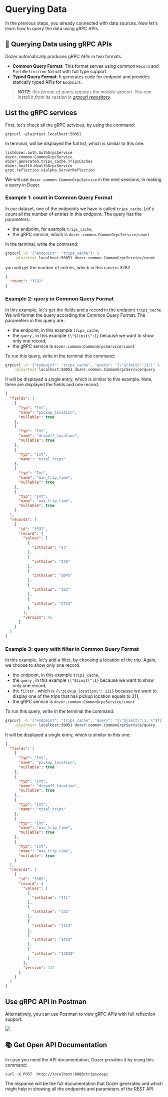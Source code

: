 # Querying Data


In the previous steps, you already connected with data sources. Now let's learn how to query the data using gRPC APIs.

## 🔎 Querying Data using gRPC APIs

Dozer automatically produces gRPC APIs in two formats.

* **Common Query Format**: This format serves using common `Record` and `FieldDefinition` format with full type support. 
* **Typed Query Format**: It generates code for endpoint and provides statically typed APIs for `Endpoint`.

> *__NOTE__: this format of query requires the module grpcurl. You can install it  from its version in [grpcurl repository](https://github.com/fullstorydev/grpcurl).*


## List the gRPC services

First, let's check all the gRPC services, by using the command:


`grpcurl -plaintext localhost:50051 `

In terminal, will be displayed the full list, which is similar to this one:

```
listdozer.auth.AuthGrpcService
dozer.common.CommonGrpcService
dozer.generated.trips_cache.TripsCaches
dozer.health.HealthGrpcService
grpc.reflection.v1alpha.ServerReflection
```


We will use  `dozer.common.CommonGrpcService` in the next sessions, in making a query in Dozer.


### Example 1: count in Common Query Format

In our dataset, one of the endpoints we have is called `trips_cache`. Let's count all the number of entries in this endpoint. The query has the parameters:
* the endpoint, for example `trips_cache`, 
* the gRPC service, which is `dozer.common.CommonGrpcService/count`

In the terminal, write the command:

```bash
grpcurl -d '{"endpoint": "trips_cache"}' \
    -plaintext localhost:50051 dozer.common.CommonGrpcService/count
```
    
you will get the number of entries, which in this case is 3782. 
    
    
```json
{
  "count": "3782"
}
```

### Example 2: query in Common Query Format

In this example, let's get the fields and a record in the endpoint `trips_cache`. We will format the query according the Common Query Format. The parameters in this query are:

* the endpoint, in this example `trips_cache`, 
* the `query` , in this example `{\"$limit\":1}` because we want to show only one record,
* the gRPC service is `dozer.common.CommonGrpcService/count`


To run this query, write in the terminal this command: 

```bash
grpcurl -d '{"endpoint": "trips_cache", "query": "{\"$limit\":1}"}' \
    -plaintext localhost:50051 dozer.common.CommonGrpcService/query
```

It will be displayed a single entry, which is similar to this example. Note, there are displayed the fields and one record.

    
```json
{
  "fields": [
    {
      "typ": "Int",
      "name": "pickup_location",
      "nullable": true
    },
    {
      "typ": "Int",
      "name": "dropoff_location",
      "nullable": true
    },
    {
      "typ": "Int",
      "name": "total_trips"
    },
    {
      "typ": "Int",
      "name": "min_trip_time",
      "nullable": true
    },
    {
      "typ": "Int",
      "name": "max_trip_time",
      "nullable": true
    }
  ],
  "records": [
    {
      "id": "3597",
      "record": {
        "values": [
          {
            "intValue": "43"
          },
          {
            "intValue": "230"
          },
          {
            "intValue": "1045"
          },
          {
            "intValue": "122"
          },
          {
            "intValue": "2713"
          }
        ],
        "version": 45
      }
    }
  ]
}
```

### Example 3: query with filter in Common Query Format

In this example, let's add a filter, by choosing a location of the trip. Again, we choose to show only one record.

* the endpoint, in this example `trips_cache`, 
* the `query` , in this example `{\"$limit\":1}` because we want to show only one record,
* the `filter` , which is `{\"pickup_location\": 211}` because we want to display one of the trips that has pickup location equals to 211,
* the gRPC service is `dozer.common.CommonGrpcService/count`


To run this query, write in the terminal the command: 

```bash
grpcurl -d '{"endpoint": "trips_cache", "query": "{\"$limit\":1, \"$filter\": {\"pickup_location\": 211}}"}' \
    -plaintext localhost:50051 dozer.common.CommonGrpcService/query
```


It will be displayed a single entry, which is similar to this one:

    
```json
{
  "fields": [
    {
      "typ": "Int",
      "name": "pickup_location",
      "nullable": true
    },
    {
      "typ": "Int",
      "name": "dropoff_location",
      "nullable": true
    },
    {
      "typ": "Int",
      "name": "total_trips"
    },
    {
      "typ": "Int",
      "name": "min_trip_time",
      "nullable": true
    },
    {
      "typ": "Int",
      "name": "max_trip_time",
      "nullable": true
    }
  ],
  "records": [
    {
      "id": "3365",
      "record": {
        "values": [
          {
            "intValue": "211"
          },
          {
            "intValue": "132"
          },
          {
            "intValue": "1112"
          },
          {
            "intValue": "1453"
          },
          {
            "intValue": "13830"
          }
        ],
        "version": 112
      }
    }
  ]
}
```

## Use gRPC API in Postman 


Alternatively, you can use Postman to view gRPC APIs with full reflection support. 

![](../img/postman_query_grpc.png)


## 📚 Get Open API Documentation

In case you need the API documentation, Dozer provides it by using this command:

`curl -X POST  http://localhost:8080/trips/oapi`

The response will be the full documentation that Dozer generates and which might help in showing all the endpoints and parameters of the REST API.



